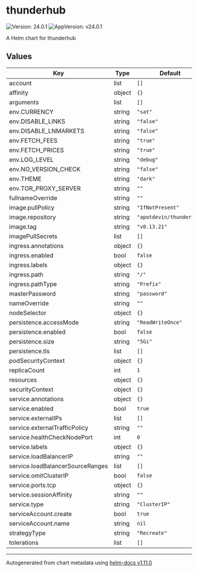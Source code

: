 # thunderhub

![Version: 24.0.1](https://img.shields.io/badge/Version-24.0.1-informational?style=flat-square) ![AppVersion: v24.0.1](https://img.shields.io/badge/AppVersion-v24.0.1-informational?style=flat-square)

A Helm chart for thunderhub

## Values

| Key | Type | Default | Description |
|-----|------|---------|-------------|
| account | list | `[]` |  |
| affinity | object | `{}` |  |
| arguments | list | `[]` |  |
| env.CURRENCY | string | `"sat"` |  |
| env.DISABLE_LINKS | string | `"false"` |  |
| env.DISABLE_LNMARKETS | string | `"false"` |  |
| env.FETCH_FEES | string | `"true"` |  |
| env.FETCH_PRICES | string | `"true"` |  |
| env.LOG_LEVEL | string | `"debug"` |  |
| env.NO_VERSION_CHECK | string | `"false"` |  |
| env.THEME | string | `"dark"` |  |
| env.TOR_PROXY_SERVER | string | `""` |  |
| fullnameOverride | string | `""` |  |
| image.pullPolicy | string | `"IfNotPresent"` |  |
| image.repository | string | `"apotdevin/thunderhub"` |  |
| image.tag | string | `"v0.13.21"` |  |
| imagePullSecrets | list | `[]` |  |
| ingress.annotations | object | `{}` |  |
| ingress.enabled | bool | `false` |  |
| ingress.labels | object | `{}` |  |
| ingress.path | string | `"/"` |  |
| ingress.pathType | string | `"Prefix"` |  |
| masterPassword | string | `"password"` |  |
| nameOverride | string | `""` |  |
| nodeSelector | object | `{}` |  |
| persistence.accessMode | string | `"ReadWriteOnce"` |  |
| persistence.enabled | bool | `false` |  |
| persistence.size | string | `"5Gi"` |  |
| persistence.tls | list | `[]` |  |
| podSecurityContext | object | `{}` |  |
| replicaCount | int | `1` |  |
| resources | object | `{}` |  |
| securityContext | object | `{}` |  |
| service.annotations | object | `{}` |  |
| service.enabled | bool | `true` |  |
| service.externalIPs | list | `[]` |  |
| service.externalTrafficPolicy | string | `""` |  |
| service.healthCheckNodePort | int | `0` |  |
| service.labels | object | `{}` |  |
| service.loadBalancerIP | string | `""` |  |
| service.loadBalancerSourceRanges | list | `[]` |  |
| service.omitClusterIP | bool | `false` |  |
| service.ports.tcp | object | `{}` |  |
| service.sessionAffinity | string | `""` |  |
| service.type | string | `"ClusterIP"` |  |
| serviceAccount.create | bool | `true` |  |
| serviceAccount.name | string | `nil` |  |
| strategyType | string | `"Recreate"` |  |
| tolerations | list | `[]` |  |

----------------------------------------------
Autogenerated from chart metadata using [helm-docs v1.11.0](https://github.com/norwoodj/helm-docs/releases/v1.11.0)
